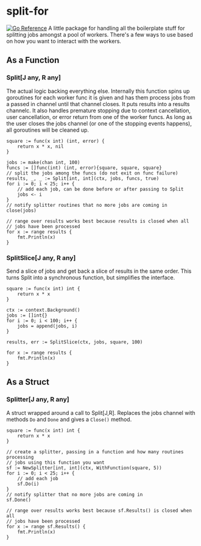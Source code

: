 # split-for
[![Go Reference](https://pkg.go.dev/badge/badge/github.com/tannerhat/split-for.svg)](https://pkg.go.dev/github.com/tannerhat/split-for)
A little package for handling all the boilerplate stuff for splitting jobs amongst a pool of workers. There's a few ways to use based on how you want to interact with the workers.
## As a Function
### Split[J any, R any]
The actual logic backing everything else. Internally this function spins up goroutines for each worker func it is given and has them process jobs from a passed in channel until that channel closes. It puts results into a results channelc. It also handles premature stopping due to context cancellation, user cancellation, or error return from one of the worker funcs. As long as the user closes the jobs channel (or one of the stopping events happens), all goroutines will be cleaned up.
```
square := func(x int) (int, error) {
    return x * x, nil
}

jobs := make(chan int, 100)
funcs := []func(int) (int, error){square, square, square}
// split the jobs among the funcs (do not exit on func failure)
results, _, _ := Split[int, int](ctx, jobs, funcs, true)
for i := 0; i < 25; i++ {
    // add each job, can be done before or after passing to Split
    jobs <- i
}
// notify splitter routines that no more jobs are coming in
close(jobs)

// range over results works best because results is closed when all
// jobs have been processed
for x := range results {
    fmt.Println(x)
}
```
### SplitSlice[J any, R any]
Send a slice of jobs and get back a slice of results in the same order. This turns Split into
a synchronous function, but simplifies the interface.
```
square := func(x int) int {
    return x * x
}

ctx := context.Background()
jobs := []int{}
for i := 0; i < 100; i++ {
    jobs = append(jobs, i)
}

results, err := SplitSlice(ctx, jobs, square, 100)

for x := range results {
    fmt.Println(x)
}
```
## As a Struct
### Splitter[J any, R any]
A struct wrapped around a call to Split[J,R]. Replaces the jobs channel with methods `Do` and `Done` and gives a `Close()` method.
```
square := func(x int) int {
    return x * x
}

// create a splitter, passing in a function and how many routines processing
// jobs using this function you want
sf := NewSplitter[int, int](ctx, WithFunction(square, 5))
for i := 0; i < 25; i++ {
    // add each job
    sf.Do(i)
}
// notify splitter that no more jobs are coming in
sf.Done()

// range over results works best because sf.Results() is closed when all
// jobs have been processed
for x := range sf.Results() {
    fmt.Println(x)
}
```
